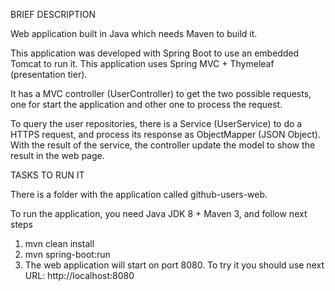 BRIEF DESCRIPTION 

Web application built in Java which needs Maven to build it. 

This application was developed with Spring Boot to use an embedded Tomcat to run it. This application uses Spring MVC + Thymeleaf (presentation tier). 

It has a MVC controller (UserController) to get the two possible requests, one for start the application and other one to process the request.  

To query the user repositories, there is a Service (UserService) to do a HTTPS request, and process its response as ObjectMapper (JSON Object). With the result of the service, the controller update the model to show the result in the web page. 
 
TASKS TO RUN IT 

There is a folder with the application called github-users-web. 

To run the application, you need Java JDK 8 + Maven 3, and follow next steps 

1. mvn clean install 
2. mvn spring-boot:run 
3. The web application will start on port 8080. To try it you should use next URL: http://localhost:8080 